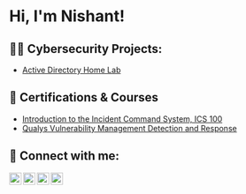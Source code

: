 <h1>Hi, I'm Nishant!</h1>

<h2>👨‍💻 Cybersecurity Projects:</h2>

- [Active Directory Home Lab](https://www.youtube.com/watch?v=a83ASGn_V_s)

<h2>📃 Certifications & Courses</h2>

- [Introduction to the Incident Command System, ICS 100](https://drive.google.com/file/d/1ym7YkRQ4SVPs0l9CTjhQYQcTbX0fImvf/view)
- [Qualys Vulnerability Management Detection and Response](https://drive.google.com/file/d/1J6x5dBR58jsxMbp3cI1VWeLLBtoE8i6_/view)

<h2> 🤳 Connect with me:</h2>

[<img align="left" alt="JoshMadakor | YouTube" width="22px" src="https://cdn.jsdelivr.net/npm/simple-icons@v3/icons/youtube.svg" />][youtube]
[<img align="left" alt="JoshMadakor | Twitter" width="22px" src="https://cdn.jsdelivr.net/npm/simple-icons@v3/icons/twitter.svg" />][twitter]
[<img align="left" alt="JoshMadakor | LinkedIn" width="22px" src="https://cdn.jsdelivr.net/npm/simple-icons@v3/icons/linkedin.svg" />][linkedin]
[<img align="left" alt="JoshMadakor | Instagram" width="22px" src="https://cdn.jsdelivr.net/npm/simple-icons@v3/icons/instagram.svg" />][instagram]

[twitter]: https://twitter.com/joshmadakor
[youtube]: https://www.youtube.com/c/joshmadakor
[instagram]: https://www.instagram.com/joshmadakor/
[linkedin]: https://linkedin.com/in/joshmadakor
